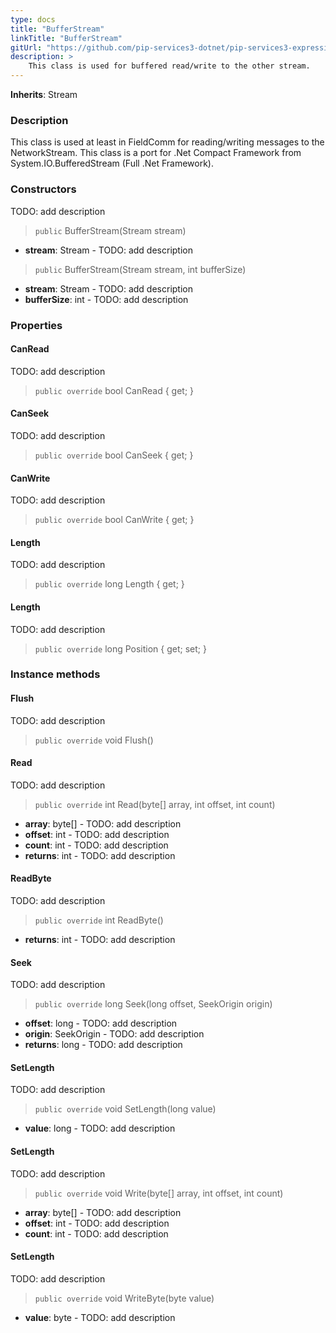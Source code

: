 ```yaml
---
type: docs
title: "BufferStream"
linkTitle: "BufferStream"
gitUrl: "https://github.com/pip-services3-dotnet/pip-services3-expressions-dotnet"
description: > 
    This class is used for buffered read/write to the other stream.
---
```


**Inherits**: Stream

### Description

This class is used at least in FieldComm for reading/writing messages to the NetworkStream.
This class is a port for .Net Compact Framework from System.IO.BufferedStream (Full .Net Framework).

### Constructors
TODO: add description

> `public` BufferStream(Stream stream)

- **stream**: Stream - TODO: add description

> `public` BufferStream(Stream stream, int bufferSize)

- **stream**: Stream - TODO: add description
- **bufferSize**: int - TODO: add description


### Properties


#### CanRead
TODO: add description
> `public override` bool CanRead { get; }

#### CanSeek
TODO: add description
> `public override` bool CanSeek { get; }

#### CanWrite
TODO: add description
> `public override` bool CanWrite { get; }

#### Length
TODO: add description
> `public override` long Length { get; }

#### Length
TODO: add description
> `public override` long Position { get; set; }




### Instance methods

#### Flush
TODO: add description

> `public override` void Flush()


#### Read
TODO: add description

> `public override` int Read(byte[] array, int offset, int count)

- **array**: byte[] - TODO: add description
- **offset**: int - TODO: add description
- **count**: int - TODO: add description
- **returns**: int - TODO: add description


#### ReadByte
TODO: add description

> `public override` int ReadByte()

- **returns**: int - TODO: add description


#### Seek
TODO: add description

> `public override` long Seek(long offset, SeekOrigin origin)

- **offset**: long - TODO: add description
- **origin**: SeekOrigin - TODO: add description
- **returns**: long - TODO: add description


#### SetLength
TODO: add description

> `public override` void SetLength(long value)

- **value**: long - TODO: add description


#### SetLength
TODO: add description

> `public override` void Write(byte[] array, int offset, int count)

- **array**: byte[] - TODO: add description
- **offset**: int - TODO: add description
- **count**: int - TODO: add description


#### SetLength
TODO: add description

> `public override` void WriteByte(byte value)

- **value**: byte - TODO: add description
